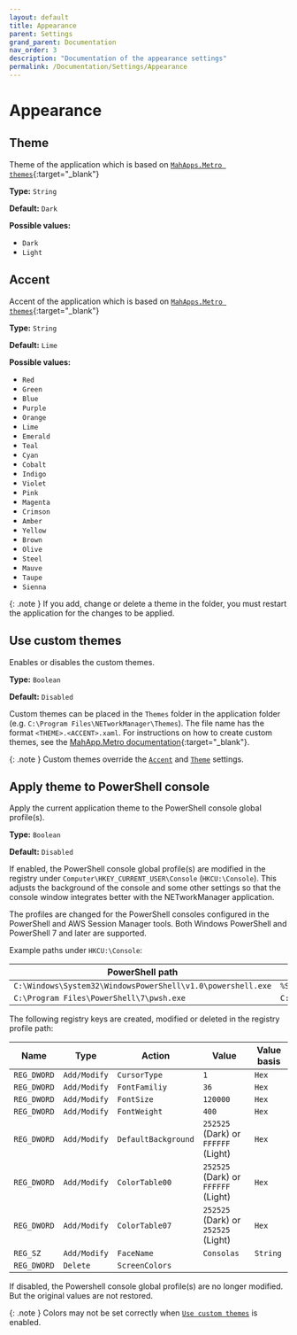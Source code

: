 ```yaml
---
layout: default
title: Appearance
parent: Settings
grand_parent: Documentation
nav_order: 3
description: "Documentation of the appearance settings"
permalink: /Documentation/Settings/Appearance
---
```


# Appearance

## Theme

Theme of the application which is based on [`MahApps.Metro themes`](https://mahapps.com/docs/themes/usage){:target="\_blank"}

**Type:** `String`

**Default:** `Dark`

**Possible values:**

- `Dark`
- `Light`

## Accent

Accent of the application which is based on [`MahApps.Metro themes`](https://mahapps.com/docs/themes/usage){:target="\_blank"}

**Type:** `String`

**Default:** `Lime`

**Possible values:**

- `Red`
- `Green`
- `Blue`
- `Purple`
- `Orange`
- `Lime`
- `Emerald`
- `Teal`
- `Cyan`
- `Cobalt`
- `Indigo`
- `Violet`
- `Pink`
- `Magenta`
- `Crimson`
- `Amber`
- `Yellow`
- `Brown`
- `Olive`
- `Steel`
- `Mauve`
- `Taupe`
- `Sienna`

{: .note }
If you add, change or delete a theme in the folder, you must restart the application for the changes to be applied.

## Use custom themes

Enables or disables the custom themes.

**Type:** `Boolean`

**Default:** `Disabled`

Custom themes can be placed in the `Themes` folder in the application folder (e.g. `C:\Program Files\NETworkManager\Themes`). The file name has the format `<THEME>.<ACCENT>.xaml`. For instructions on how to create custom themes, see the [MahApp.Metro documentation](https://mahapps.com/docs/themes/thememanager#creating-custom-themes){:target="\_blank"}.

{: .note }
Custom themes override the [`Accent`](#accent) and [`Theme`](#theme) settings.

## Apply theme to PowerShell console

Apply the current application theme to the PowerShell console global profile(s).

**Type:** `Boolean`

**Default:** `Disabled`

If enabled, the PowerShell console global profile(s) are modified in the registry under `Computer\HKEY_CURRENT_USER\Console` (`HKCU:\Console`). This adjusts the background of the console and some other settings so that the console window integrates better with the NETworkManager application.

The profiles are changed for the PowerShell consoles configured in the PowerShell and AWS Session Manager tools. Both Windows PowerShell and PowerShell 7 and later are supported.

Example paths under `HKCU:\Console`:

| PowerShell path                                             | Registry profile path                                         |
| ----------------------------------------------------------- | ------------------------------------------------------------- |
| `C:\Windows\System32\WindowsPowerShell\v1.0\powershell.exe` | `%SystemRoot%_System32_WindowsPowerShell_v1.0_powershell.exe` |
| `C:\Program Files\PowerShell\7\pwsh.exe`                    | `C:_Program Files_PowerShell_7_pwsh.exe`                      |

The following registry keys are created, modified or deleted in the registry profile path:

| Name        | Type         | Action              | Value                               | Value basis |
| ----------- | ------------ | ------------------- | ----------------------------------- | ----------- |
| `REG_DWORD` | `Add/Modify` | `CursorType`        | `1`                                 | `Hex`       |
| `REG_DWORD` | `Add/Modify` | `FontFamiliy`       | `36`                                | `Hex`       |
| `REG_DWORD` | `Add/Modify` | `FontSize`          | `120000`                            | `Hex`       |
| `REG_DWORD` | `Add/Modify` | `FontWeight`        | `400`                               | `Hex`       |
| `REG_DWORD` | `Add/Modify` | `DefaultBackground` | `252525` (Dark) or `FFFFFF` (Light) | `Hex`       |
| `REG_DWORD` | `Add/Modify` | `ColorTable00`      | `252525` (Dark) or `FFFFFF` (Light) | `Hex`       |
| `REG_DWORD` | `Add/Modify` | `ColorTable07`      | `252525` (Dark) or `252525` (Light) | `Hex`       |
| `REG_SZ`    | `Add/Modify` | `FaceName`          | `Consolas`                          | `String`    |
| `REG_DWORD` | `Delete`     | `ScreenColors`      |                                     |             |

If disabled, the Powershell console global profile(s) are no longer modified. But the original values are not restored.

{: .note }
Colors may not be set correctly when [`Use custom themes`](#use-custom-themes) is enabled.
